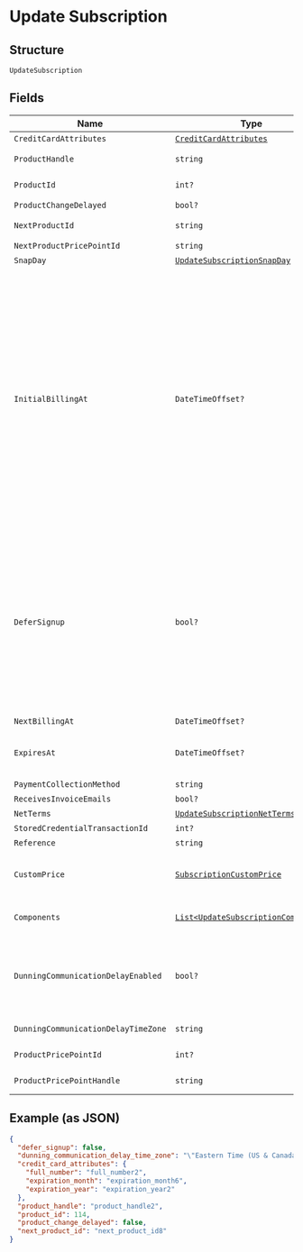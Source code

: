 
# Update Subscription

## Structure

`UpdateSubscription`

## Fields

| Name | Type | Tags | Description |
|  --- | --- | --- | --- |
| `CreditCardAttributes` | [`CreditCardAttributes`](../../doc/models/credit-card-attributes.md) | Optional | - |
| `ProductHandle` | `string` | Optional | Set to the handle of a different product to change the subscription's product |
| `ProductId` | `int?` | Optional | Set to the id of a different product to change the subscription's product |
| `ProductChangeDelayed` | `bool?` | Optional | - |
| `NextProductId` | `string` | Optional | Set to an empty string to cancel a delayed product change. |
| `NextProductPricePointId` | `string` | Optional | - |
| `SnapDay` | [`UpdateSubscriptionSnapDay`](../../doc/models/containers/update-subscription-snap-day.md) | Optional | This is a container for one-of cases. |
| `InitialBillingAt` | `DateTimeOffset?` | Optional | (Optional) Set this attribute to a future date/time to update a subscription in the Awaiting Signup Date state, to Awaiting Signup. In the Awaiting Signup state, a subscription behaves like any other. It can be canceled, allocated to, or have its billing date changed. etc. When the `initial_billing_at` date hits, the subscription will transition to the expected state. If the product has a trial, the subscription will enter a trial, otherwise it will go active. Setup fees will be respected either before or after the trial, as configured on the price point. If the payment is due at the initial_billing_at and it fails the subscription will be immediately canceled. You can omit the initial_billing_at date to activate the subscription immediately. See the [subscription import](https://maxio.zendesk.com/hc/en-us/articles/24251489107213-Advanced-Billing-Subscription-Imports#date-format) documentation for more information about Date/Time formats. |
| `DeferSignup` | `bool?` | Optional | (Optional) Set this attribute to true to move the subscription from Awaiting Signup, to Awaiting Signup Date. Use this when you want to update a subscription that has an unknown initial billing date. When the first billing date is known, update a subscription to set the `initial_billing_at` date. The subscription moves to the awaiting signup with a scheduled initial billing date. You can omit the initial_billing_at date to activate the subscription immediately. See [Subscription States](https://maxio-chargify.zendesk.com/hc/en-us/articles/5404222005773-Subscription-States) for more information.<br><br>**Default**: `false` |
| `NextBillingAt` | `DateTimeOffset?` | Optional | - |
| `ExpiresAt` | `DateTimeOffset?` | Optional | Timestamp giving the expiration date of this subscription (if any). You may manually change the expiration date at any point during a subscription period. |
| `PaymentCollectionMethod` | `string` | Optional | - |
| `ReceivesInvoiceEmails` | `bool?` | Optional | - |
| `NetTerms` | [`UpdateSubscriptionNetTerms`](../../doc/models/containers/update-subscription-net-terms.md) | Optional | This is a container for one-of cases. |
| `StoredCredentialTransactionId` | `int?` | Optional | - |
| `Reference` | `string` | Optional | - |
| `CustomPrice` | [`SubscriptionCustomPrice`](../../doc/models/subscription-custom-price.md) | Optional | (Optional) Used in place of `product_price_point_id` to define a custom price point unique to the subscription |
| `Components` | [`List<UpdateSubscriptionComponent>`](../../doc/models/update-subscription-component.md) | Optional | (Optional) An array of component ids and custom prices to be added to the subscription. |
| `DunningCommunicationDelayEnabled` | `bool?` | Optional | Enable Communication Delay feature, making sure no communication (email or SMS) is sent to the Customer between 9PM and 8AM in time zone set by the `dunning_communication_delay_time_zone` attribute. |
| `DunningCommunicationDelayTimeZone` | `string` | Optional | Time zone for the Dunning Communication Delay feature. |
| `ProductPricePointId` | `int?` | Optional | Set to change the current product's price point. |
| `ProductPricePointHandle` | `string` | Optional | Set to change the current product's price point. |

## Example (as JSON)

```json
{
  "defer_signup": false,
  "dunning_communication_delay_time_zone": "\"Eastern Time (US & Canada)\"",
  "credit_card_attributes": {
    "full_number": "full_number2",
    "expiration_month": "expiration_month6",
    "expiration_year": "expiration_year2"
  },
  "product_handle": "product_handle2",
  "product_id": 114,
  "product_change_delayed": false,
  "next_product_id": "next_product_id8"
}
```

